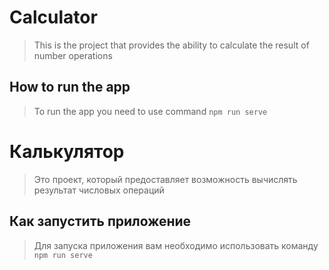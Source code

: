 # Calculator
> This is the project that provides the ability to calculate the result of number operations

## How to run the app
> To run the app you need to use command ```npm run serve ```


# Калькулятор
> Это проект, который предоставляет возможность вычислять результат числовых операций

## Как запустить приложение
> Для запуска приложения вам необходимо использовать команду ```npm run serve ```